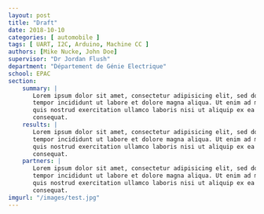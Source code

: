 ```yaml
---
layout: post
title: "Draft"
date: 2018-10-10
categories: [ automobile ]
tags: [ UART, I2C, Arduino, Machine CC ]
authors: [Mike Nucke, John Doe]
supervisor: "Dr Jordan Flush"
department: "Département de Génie Electrique"
school: EPAC
section:
    summary: |
       Lorem ipsum dolor sit amet, consectetur adipisicing elit, sed do eiusmod
       tempor incididunt ut labore et dolore magna aliqua. Ut enim ad minim veniam,
       quis nostrud exercitation ullamco laboris nisi ut aliquip ex ea commodo
       consequat.
    results: |
       Lorem ipsum dolor sit amet, consectetur adipisicing elit, sed do eiusmod
       tempor incididunt ut labore et dolore magna aliqua. Ut enim ad minim veniam,
       quis nostrud exercitation ullamco laboris nisi ut aliquip ex ea commodo
       consequat.
    partners: |
       Lorem ipsum dolor sit amet, consectetur adipisicing elit, sed do eiusmod
       tempor incididunt ut labore et dolore magna aliqua. Ut enim ad minim veniam,
       quis nostrud exercitation ullamco laboris nisi ut aliquip ex ea commodo
       consequat.
imgurl: "/images/test.jpg"
---
```





